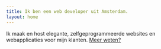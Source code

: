 ```yaml
---
title: Ik ben een web developer uit Amsterdam.
layout: home
---
```


Ik maak en host elegante, zelfgeprogrammeerde websites en webapplicaties voor mijn klanten. <a href="/nl/over/">Meer weten?</a>